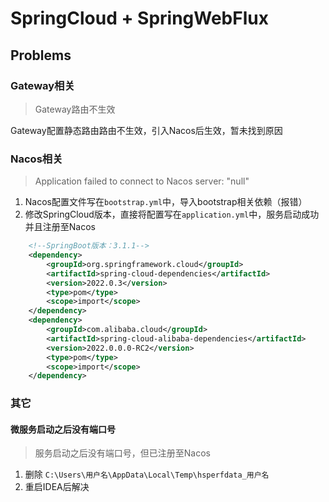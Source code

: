 # SpringCloud + SpringWebFlux

## Problems

### Gateway相关

> Gateway路由不生效

Gateway配置静态路由路由不生效，引入Nacos后生效，暂未找到原因

### Nacos相关
> Application failed to connect to Nacos server: "null"

1. Nacos配置文件写在`bootstrap.yml`中，导入bootstrap相关依赖（报错）
2. 修改SpringCloud版本，直接将配置写在`application.yml`中，服务启动成功并且注册至Nacos
```xml
    <!--SpringBoot版本：3.1.1-->
    <dependency>
        <groupId>org.springframework.cloud</groupId>
        <artifactId>spring-cloud-dependencies</artifactId>
        <version>2022.0.3</version>
        <type>pom</type>
        <scope>import</scope>
    </dependency>
    <dependency>
        <groupId>com.alibaba.cloud</groupId>
        <artifactId>spring-cloud-alibaba-dependencies</artifactId>
        <version>2022.0.0.0-RC2</version>
        <type>pom</type>
        <scope>import</scope>
    </dependency>
```

### 其它

#### 微服务启动之后没有端口号

> 服务启动之后没有端口号，但已注册至Nacos

1. 删除 `C:\Users\用户名\AppData\Local\Temp\hsperfdata_用户名`
2. 重启IDEA后解决
